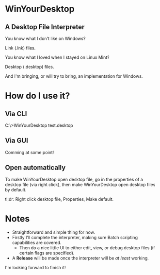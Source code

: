 # WinYourDesktop
## A Desktop File Interpreter

You know what I don't like on Windows?

Link (.lnk) files.

You know what I loved when I stayed on Linux Mint?

Desktop (.desktop) files.

And I'm bringing, or will try to bring, an implementation for Windows.

# How do I use it?

## Via CLI

C:\\>WinYourDesktop test.desktop

## Via GUI

Comming at some point!

## Open automatically

To make WinYourDesktop open desktop file, go in the properties of a desktop file (via right click), then make WinYourDesktop open desktop files by default.

tl;dr: Right click desktop file, Properties, Make default.

# Notes

- Straightforward and simple thing for now.
- Firstly I'll complete the interpreter, making sure Batch scripting capabilities are covered.
  - Then do a nice little UI to either edit, view, or debug desktop files (if certain flags are specified).
- A __Release__ will be made once the interpreter will be _at least_ working.

I'm looking forward to finish it!